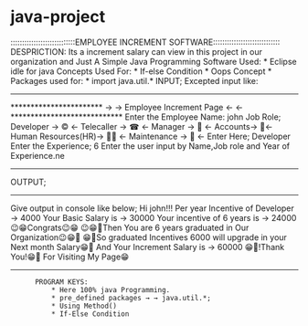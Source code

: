 # java-project
::::::::::::::::::::::::::::EMPLOYEE INCREMENT SOFTWARE:::::::::::::::::::::::::::::
DESPRICTION:
       Its a increment salary can view in this project in our organization and Just 
       A Simple Java Programming
Software Used:
            * Eclipse idle for java
Concepts Used For:
            * If-else Condition
            * Oops Concept
            * 
Packages used for:
            * import java.util.*
INPUT;
Excepted input like:
____________________________________________________________________________________
*********************** → → Employee Increment Page ← ← ****************************
Enter the Employee Name: 
         john 
Job Role;
         Developer → © ← 
         Telecaller → ☎ ←
         Manager → 🤵 ←
         Accounts→ 📝←
         Human Resources(HR)→ 👨‍✈️ ←
         Maintenance → 👨‍ ←
Enter Here;
          Developer
Enter the Experience;
          6
Enter the user input by Name,Job role and Year of Experience.ne
____________________________________________________________________________________
OUTPUT;
____________________________________________________________________________________
Give output in console like below;
                       Hi john!!!
                       Per year Incentive of Developer → 4000
                       Your Basic Salary is → 30000
                       Your incentive of 6 years is → 24000
                       😉😁Congrats😉😁
                       😉😁🤗Then You are 6 years graduated in Our Organization😉😁🤗
                       😁🤗So graduated Incentives 6000 will upgrade in your Next month Salary😁🤗
                       And
                       Your Increment Salary  is → 60000
                       😁🤗!Thank You!😁🤗 For Visiting  My Page😁
____________________________________________________________________________________
          PROGRAM KEYS:    
              * Here 100% java Programming.
              * pre_defined packages → → java.util.*;
              * Using Method()
              * If-Else Condition         
                       
